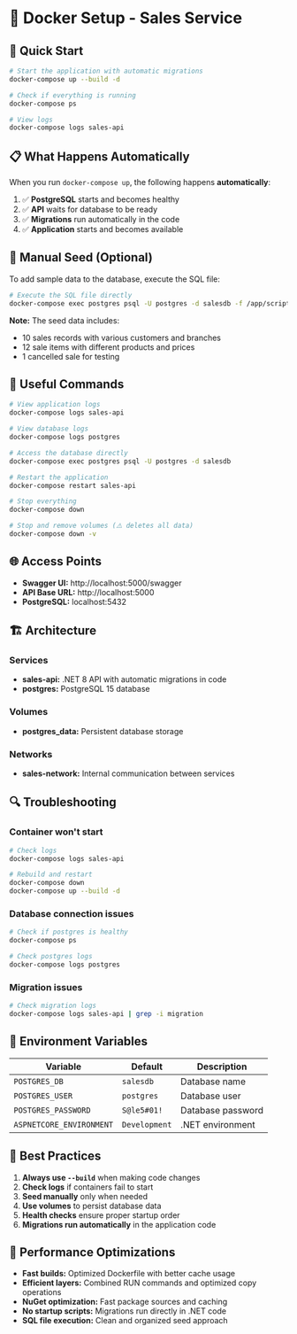 # 🐳 Docker Setup - Sales Service

## 🚀 Quick Start

```bash
# Start the application with automatic migrations
docker-compose up --build -d

# Check if everything is running
docker-compose ps

# View logs
docker-compose logs sales-api
```

## 📋 What Happens Automatically

When you run `docker-compose up`, the following happens **automatically**:

1. ✅ **PostgreSQL** starts and becomes healthy
2. ✅ **API** waits for database to be ready
3. ✅ **Migrations** run automatically in the code
4. ✅ **Application** starts and becomes available

## 🌱 Manual Seed (Optional)

To add sample data to the database, execute the SQL file:

```bash
# Execute the SQL file directly
docker-compose exec postgres psql -U postgres -d salesdb -f /app/scripts/init.sql
```

**Note:** The seed data includes:
- 10 sales records with various customers and branches
- 12 sale items with different products and prices
- 1 cancelled sale for testing

## 🔧 Useful Commands

```bash
# View application logs
docker-compose logs sales-api

# View database logs
docker-compose logs postgres

# Access the database directly
docker-compose exec postgres psql -U postgres -d salesdb

# Restart the application
docker-compose restart sales-api

# Stop everything
docker-compose down

# Stop and remove volumes (⚠️ deletes all data)
docker-compose down -v
```

## 🌐 Access Points

- **Swagger UI:** http://localhost:5000/swagger
- **API Base URL:** http://localhost:5000
- **PostgreSQL:** localhost:5432

## 🏗️ Architecture

### Services
- **sales-api:** .NET 8 API with automatic migrations in code
- **postgres:** PostgreSQL 15 database

### Volumes
- **postgres_data:** Persistent database storage

### Networks
- **sales-network:** Internal communication between services

## 🔍 Troubleshooting

### Container won't start
```bash
# Check logs
docker-compose logs sales-api

# Rebuild and restart
docker-compose down
docker-compose up --build -d
```

### Database connection issues
```bash
# Check if postgres is healthy
docker-compose ps

# Check postgres logs
docker-compose logs postgres
```

### Migration issues
```bash
# Check migration logs
docker-compose logs sales-api | grep -i migration
```

## 📝 Environment Variables

| Variable | Default | Description |
|----------|---------|-------------|
| `POSTGRES_DB` | `salesdb` | Database name |
| `POSTGRES_USER` | `postgres` | Database user |
| `POSTGRES_PASSWORD` | `S@le5#01!` | Database password |
| `ASPNETCORE_ENVIRONMENT` | `Development` | .NET environment |

## 🎯 Best Practices

1. **Always use `--build`** when making code changes
2. **Check logs** if containers fail to start
3. **Seed manually** only when needed
4. **Use volumes** to persist database data
5. **Health checks** ensure proper startup order
6. **Migrations run automatically** in the application code

## 🚀 Performance Optimizations

- **Fast builds:** Optimized Dockerfile with better cache usage
- **Efficient layers:** Combined RUN commands and optimized copy operations
- **NuGet optimization:** Fast package sources and caching
- **No startup scripts:** Migrations run directly in .NET code
- **SQL file execution:** Clean and organized seed approach 